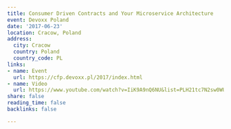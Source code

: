 ```yaml
---
title: Consumer Driven Contracts and Your Microservice Architecture
event: Devoxx Poland
date: '2017-06-23'
location: Cracow, Poland
address:
  city: Cracow
  country: Poland
  country_code: PL
links:
- name: Event
  url: https://cfp.devoxx.pl/2017/index.html
- name: Video
  url: https://www.youtube.com/watch?v=IiK9A9nQ6NU&list=PLH21tc7N2sw0WUoamLp4UqTlKq-_xZgMB&index=23
share: false
reading_time: false
backlinks: false

---
```

